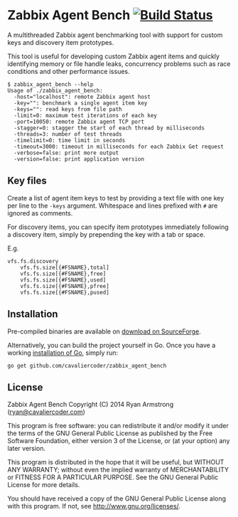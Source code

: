 # Zabbix Agent Bench [![Build Status](https://travis-ci.org/cavaliercoder/zabbix_agent_bench.svg?branch=master)](https://travis-ci.org/cavaliercoder/zabbix_agent_bench) 

A multithreaded Zabbix agent benchmarking tool with support for custom keys and
discovery item prototypes.

This tool is useful for developing custom Zabbix agent items and quickly
identifying memory or file handle leaks, concurrency problems such as race
conditions and other performance issues.

    $ zabbix_agent_bench --help
    Usage of ./zabbix_agent_bench:
      -host="localhost": remote Zabbix agent host
      -key="": benchmark a single agent item key
      -keys="": read keys from file path
      -limit=0: maximum test iterations of each key
      -port=10050: remote Zabbix agent TCP port
      -stagger=0: stagger the start of each thread by milliseconds
      -threads=3: number of test threads
      -timelimit=0: time limit in seconds
      -timeout=3000: timeout in milliseconds for each Zabbix Get request
      -verbose=false: print more output
      -version=false: print application version


## Key files

Create a list of agent item keys to test by providing a text file with one key
per line to the `-keys` argument. Whitespace and lines prefixed with `#` are
ignored as comments.

For discovery items, you can specify item prototypes immediately following a
discovery item, simply by prepending the key with a tab or space.

E.g.

    vfs.fs.discovery
        vfs.fs.size[{#FSNAME},total]
        vfs.fs.size[{#FSNAME},free]
        vfs.fs.size[{#FSNAME},used]
        vfs.fs.size[{#FSNAME},pfree]
        vfs.fs.size[{#FSNAME},pused]


## Installation

Pre-compiled binaries are available on [download on SourceForge](https://sourceforge.net/projects/zabbixagentbench/files/).

Alternatively, you can build the project yourself in Go. Once you have a
working [installation of Go](https://golang.org/doc/install), simply run:

    go get github.com/cavaliercoder/zabbix_agent_bench


## License

Zabbix Agent Bench Copyright (C) 2014 Ryan Armstrong (ryan@cavaliercoder.com)

This program is free software: you can redistribute it and/or modify it under
the terms of the GNU General Public License as published by the Free Software
Foundation, either version 3 of the License, or (at your option) any later
version.

This program is distributed in the hope that it will be useful, but WITHOUT ANY
WARRANTY; without even the implied warranty of MERCHANTABILITY or FITNESS FOR A
PARTICULAR PURPOSE. See the GNU General Public License for more details.

You should have received a copy of the GNU General Public License along with
this program. If not, see http://www.gnu.org/licenses/.
